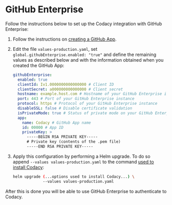 # GitHub Enterprise

Follow the instructions below to set up the Codacy integration with GitHub Enterprise:

1.  Follow the instructions on [creating a GitHub App](create-github-app.md).

2.  Edit the file `values-production.yaml`, set `global.githubEnterprise.enabled: "true"` and define the remaining values as described below and with the information obtained when you created the GitHub App:

    ```yaml
    githubEnterprise:
      enabled: true
      clientId: Iv1.0000000000000000 # Client ID
      clientSecret: a000000000000000 # Client secret
      hostname: example.host.com # Hostname of your GitHub Enterprise instance
      port: 443 # Port of your GitHub Enterprise instance
      protocol: https # Protocol of your GitHub Enterprise instance
      disableSSL: false # Disable certificate validation 
      isPrivateMode: true # Status of private mode on your GitHub Enterprise instance
      app:
        name: Codacy # GitHub App name
        id: 00000 # App ID
        privateKey: >
          -----BEGIN RSA PRIVATE KEY-----
          # Private key (contents of the .pem file)
          -----END RSA PRIVATE KEY-----
    ```

3.  Apply this configuration by performing a Helm upgrade. To do so append `--values values-production.yaml` to the command [used to install Codacy](../../index.md#2-installing-codacy):

    ```bash
    helm upgrade (...options used to install Codacy...) \
                 --values values-production.yaml
    ```

After this is done you will be able to use GitHub Enterprise to authenticate to Codacy.
